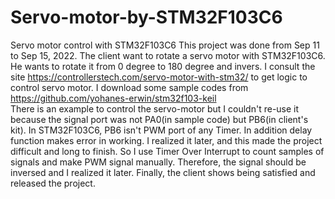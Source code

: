 # Servo-motor-by-STM32F103C6

Servo motor control with STM32F103C6
This project was done from Sep 11 to Sep 15, 2022.
The client want to rotate a servo motor with STM32F103C6.
He wants to rotate it from 0 degree to 180 degree and invers.
I consult the site https://controllerstech.com/servo-motor-with-stm32/  to get logic to control servo motor.
I download some sample codes from https://github.com/yohanes-erwin/stm32f103-keil  
There is an example to control the servo-motor but I couldn't re-use it because the signal port was not PA0(in sample code) but PB6(in client's kit).
In STM32F103C6, PB6 isn't PWM port of any Timer.
In addition delay function makes error in working. I realized it later, and this made the project difficult and long to finish.
So I use Timer Over Interrupt to count samples of signals and make PWM signal manually.
Therefore, the signal should be inversed and I realized it later.
Finally, the client shows being satisfied and released the project.
